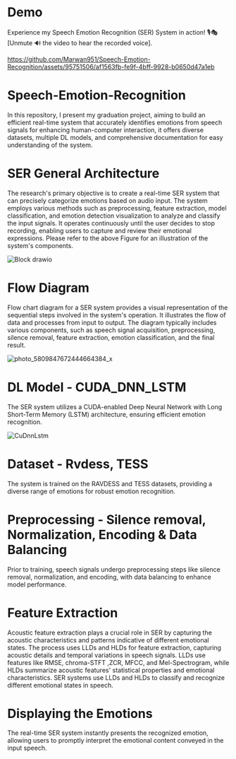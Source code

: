 # Demo
Experience my Speech Emotion Recognition (SER) System in action! 🎙️🎭 [Unmute 🔊 the video to hear the recorded voice].

https://github.com/Marwan951/Speech-Emotion-Recognition/assets/95751506/af1563fb-fe9f-4bff-9928-b0650d47a1eb

# Speech-Emotion-Recognition
In this repository, I present my graduation project, aiming to build an efficient real-time system that accurately identifies emotions from speech signals for enhancing human-computer interaction, it offers diverse datasets, multiple DL models, and comprehensive documentation for easy understanding of the system.

# SER General Architecture
The research's primary objective is to create a real-time SER system that can precisely categorize emotions based on audio input. The system employs various methods such as preprocessing, feature extraction, model classification, and emotion detection visualization to analyze and classify the input signals. It operates continuously until the user decides to stop recording, enabling users to capture and review their emotional expressions. Please refer to the above Figure for an illustration of the system's components.

![Block drawio](https://github.com/Marwan951/Speech-Emotion-Recognition/assets/95751506/7b07b6bf-714a-4513-8db6-5d005f432da7)
# Flow Diagram
Flow chart diagram for a SER system provides a visual representation of the sequential steps involved in the system's operation. It illustrates the flow of data and processes from input to output. The diagram typically includes various components, such as speech signal acquisition, preprocessing, silence removal, feature extraction, emotion classification, and the final result.

![photo_5809847672444664384_x](https://github.com/Marwan951/Speech-Emotion-Recognition/assets/95751506/e819a0df-a9ef-493b-b577-70314a266ccc)
# DL Model - CUDA_DNN_LSTM 
The SER system utilizes a CUDA-enabled Deep Neural Network with Long Short-Term Memory (LSTM) architecture, ensuring efficient emotion recognition.

![CuDnnLstm](https://github.com/Marwan951/Speech-Emotion-Recognition/assets/95751506/9d5775e8-8732-4114-97d3-87d304df91c0)
# Dataset - Rvdess, TESS
The system is trained on the RAVDESS and TESS datasets, providing a diverse range of emotions for robust emotion recognition.

# Preprocessing - Silence removal, Normalization, Encoding & Data Balancing
Prior to training, speech signals undergo preprocessing steps like silence removal, normalization, and encoding, with data balancing to enhance model performance.

# Feature Extraction
Acoustic feature extraction plays a crucial role in SER by capturing the acoustic characteristics and patterns indicative of different emotional states. The process uses LLDs and HLDs for feature extraction, capturing acoustic details and temporal variations in speech signals. LLDs use features like  RMSE, chroma-STFT ,ZCR, MFCC, and Mel-Spectrogram, while HLDs summarize acoustic features' statistical properties and emotional characteristics. SER systems use LLDs and HLDs to classify and recognize different emotional states in speech.

# Displaying the Emotions
The real-time SER system instantly presents the recognized emotion, allowing users to promptly interpret the emotional content conveyed in the input speech.
